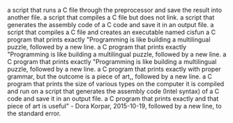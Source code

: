 a script that runs a C file through the preprocessor and save the result into another file.
a script that compiles a C file but does not link.
a script that generates the assembly code of a C code and save it in an output file.
a script that compiles a C file and creates an executable named cisfun
a C program that prints exactly "Programming is like building a multilingual puzzle, followed by a new line.
a C program that prints exactly "Programming is like building a multilingual puzzle, followed by a new line.
a C program that prints exactly "Programming is like building a multilingual puzzle, followed by a new line.
a C program that prints exactly with proper grammar, but the outcome is a piece of art,, followed by a new line.
a C program that prints the size of various types on the computer it is compiled and run on
a script that generates the assembly code (Intel syntax) of a C code and save it in an output file.
a C program that prints exactly and that piece of art is useful" - Dora Korpar, 2015-10-19, followed by a new line, to the standard error.
